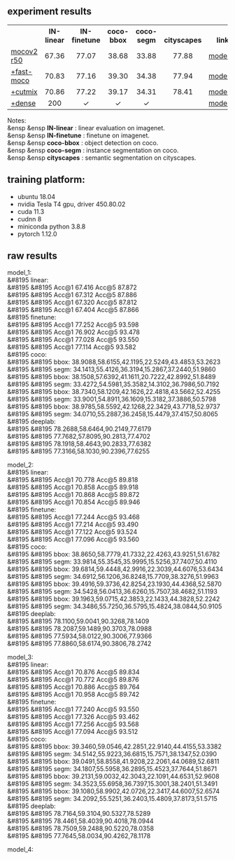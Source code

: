 
## experiment results

<table><tbody>
<!-- START TABLE -->
<!-- TABLE HEADER -->
<th valign="bottom"></th>
<th valign="bottom">IN-linear</th>
<th valign="bottom">IN-finetune</th>
<th valign="bottom">coco-bbox</th>
<th valign="bottom">coco-segm</th>
<th valign="bottom">cityscapes</th>
<th valign="bottom">link</th>
<!-- TABLE BODY -->

<tr><td align="left"><a href="https://arxiv.org/abs/2003.04297">mocov2 r50</a></td>
<td align="center">67.36</td>
<td align="center">77.07</td>
<td align="center">38.68</td>
<td align="center">33.88</td>
<td align="center">77.88</td>
<td align="center"><a href="https://github.com/CoinCheung/SelfSup/releases/download/0.0.0/selfsup-model_1.tar">model_1</a></td>
</tr>

<tr><td align="left"><a href="https://arxiv.org/abs/2207.08220">+fast-moco</a></td>
<td align="center">70.83</td>
<td align="center">77.16</td>
<td align="center">39.30</td>
<td align="center">34.38</td>
<td align="center">77.94</td>
<td align="center"><a href="https://github.com/CoinCheung/SelfSup/releases/download/0.0.0/selfsup-model_2.tar">model_2</a></td>
</tr>

<tr><td align="left"><a href="https://arxiv.org/abs/2111.12309">+cutmix</a></td>
<td align="center">70.86</td>
<td align="center">77.22</td>
<td align="center">39.17</td>
<td align="center">34.31</td>
<td align="center">78.41</td>
<td align="center"><a href="https://github.com/CoinCheung/SelfSup/releases/download/0.0.0/selfsup-model_3.tar">model_3</a></td>
</tr>

<tr><td align="left"><a href="https://arxiv.org/abs/2011.09157">+dense</a></td>
<td align="center">200</td>
<td align="center">&#x2713</td>
<td align="center">&#x2713</td>
<td align="center">&#x2713</td>
<td align="center"></td>
<td align="center"><a href="https://github.com/CoinCheung/DenseCL/releases/download/v0.0.1/regioncl_r101_checkpoint_0199.pth.tar">model_4</a></td>
</tr>
</tbody></table>


Notes:   
&ensp &ensp   **IN-linear** : linear evaluation on imagenet.   
&ensp &ensp   **IN-finetune** : finetune on imagenet.   
&ensp &ensp   **coco-bbox** : object detection on coco.   
&ensp &ensp   **coco-segm** : instance segmentation on coco.  
&ensp &ensp   **cityscapes** : semantic segmentation on cityscapes.   


## training platform: 

* ubuntu 18.04
* nvidia Tesla T4 gpu, driver 450.80.02
* cuda 11.3
* cudnn 8
* miniconda python 3.8.8
* pytorch 1.12.0




## raw results
model_1:   
&#8195  linear:  
&#8195 &#8195  Acc@1 67.416 Acc@5 87.872  
&#8195 &#8195  Acc@1 67.312 Acc@5 87.886  
&#8195 &#8195  Acc@1 67.320 Acc@5 87.812  
&#8195 &#8195  Acc@1 67.404 Acc@5 87.866  
&#8195  finetune:  
&#8195 &#8195  Acc@1 77.252 Acc@5 93.598  
&#8195 &#8195  Acc@1 76.902 Acc@5 93.478  
&#8195 &#8195  Acc@1 77.028 Acc@5 93.550  
&#8195 &#8195  Acc@1 77.114 Acc@5 93.582  
&#8195  coco:  
&#8195 &#8195  bbox: 38.9088,58.6155,42.1195,22.5249,43.4853,53.2623  
&#8195 &#8195  segm: 34.1413,55.4126,36.3194,15.2867,37.2440,51.9860  
&#8195 &#8195  bbox: 38.1508,57.6392,41.1611,20.7222,42.8992,51.8489  
&#8195 &#8195  segm: 33.4272,54.5981,35.3582,14.3102,36.7986,50.7192  
&#8195 &#8195  bbox: 38.7340,58.1209,42.1626,22.4818,43.5662,52.4255  
&#8195 &#8195  segm: 33.9001,54.8911,36.1609,15.3182,37.3886,50.5798  
&#8195 &#8195  bbox: 38.9785,58.5592,42.1268,22.3429,43.7718,52.9737  
&#8195 &#8195  segm: 34.0710,55.2887,36.2458,15.4479,37.4157,50.8065  
&#8195  deeplab:  
&#8195 &#8195  78.2688,58.6464,90.2149,77.6179  
&#8195 &#8195  77.7682,57.8095,90.2813,77.4702  
&#8195 &#8195  78.1918,58.4643,90.2833,77.6382  
&#8195 &#8195  77.3166,58.1030,90.2396,77.6255  
   
model_2:   
&#8195  linear:  
&#8195 &#8195  Acc@1 70.778 Acc@5 89.818  
&#8195 &#8195  Acc@1 70.858 Acc@5 89.918  
&#8195 &#8195  Acc@1 70.868 Acc@5 89.872  
&#8195 &#8195  Acc@1 70.854 Acc@5 89.946  
&#8195  finetune:  
&#8195 &#8195  Acc@1 77.244 Acc@5 93.468  
&#8195 &#8195  Acc@1 77.214 Acc@5 93.490  
&#8195 &#8195  Acc@1 77.122 Acc@5 93.524  
&#8195 &#8195  Acc@1 77.096 Acc@5 93.560  
&#8195  coco:  
&#8195 &#8195  bbox: 38.8650,58.7779,41.7332,22.4263,43.9251,51.6782  
&#8195 &#8195  segm: 33.9814,55.3545,35.9995,15.5256,37.7407,50.4110  
&#8195 &#8195  bbox: 39.6814,59.4448,42.9916,22.3039,44.6076,53.6434  
&#8195 &#8195  segm: 34.6912,56.1206,36.8248,15.7709,38.3276,51.9963  
&#8195 &#8195  bbox: 39.4916,59.3736,42.8254,23.1930,44.4368,52.5870  
&#8195 &#8195  segm: 34.5428,56.0413,36.6260,15.7507,38.4682,51.1193  
&#8195 &#8195  bbox: 39.1963,59.0715,42.3853,22.1433,44.3828,52.2242  
&#8195 &#8195  segm: 34.3486,55.7250,36.5795,15.4824,38.0844,50.9105  
&#8195  deeplab:  
&#8195 &#8195  78.1100,59.0041,90.3268,78.1409   
&#8195 &#8195  78.2087,59.1489,90.3703,78.0988  
&#8195 &#8195  77.5934,58.0122,90.3006,77.9366  
&#8195 &#8195  77.8860,58.6174,90.3806,78.2742  
    

model_3:   
&#8195  linear:  
&#8195 &#8195  Acc@1 70.876 Acc@5 89.834  
&#8195 &#8195  Acc@1 70.772 Acc@5 89.876   
&#8195 &#8195  Acc@1 70.886 Acc@5 89.764  
&#8195 &#8195  Acc@1 70.958 Acc@5 89.742  
&#8195  finetune:  
&#8195 &#8195  Acc@1 77.240 Acc@5 93.550   
&#8195 &#8195  Acc@1 77.326 Acc@5 93.462  
&#8195 &#8195  Acc@1 77.256 Acc@5 93.568  
&#8195 &#8195  Acc@1 77.094 Acc@5 93.512  
&#8195  coco:  
&#8195 &#8195  bbox: 39.3460,59.0546,42.2851,22.9140,44.4155,53.3382  
&#8195 &#8195  segm: 34.5142,55.9223,36.6815,15.7571,38.1347,52.0390  
&#8195 &#8195  bbox: 39.0491,58.8558,41.9208,22.2061,44.0689,52.6811  
&#8195 &#8195  segm: 34.1807,55.5958,36.2895,15.4523,37.7644,51.8671  
&#8195 &#8195  bbox: 39.2131,59.0032,42.3043,22.1091,44.6531,52.9608  
&#8195 &#8195  segm: 34.3523,55.6958,36.7397,15.3001,38.2401,51.3491  
&#8195 &#8195  bbox: 39.1080,58.9902,42.0726,22.3417,44.6007,52.6574  
&#8195 &#8195  segm: 34.2092,55.5251,36.2403,15.4809,37.8173,51.5715  
&#8195  deeplab:  
&#8195 &#8195  78.7164,59.3104,90.5327,78.5289  
&#8195 &#8195  78.4461,58.4039,90.4018,78.0944  
&#8195 &#8195  78.7509,59.2488,90.5220,78.0358  
&#8195 &#8195  77.7645,58.0034,90.4262,78.1178  


model_4: 
